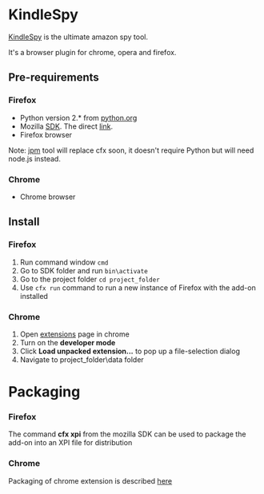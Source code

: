 # KindleSpy

[KindleSpy](http://www.kdspy.com/) is the ultimate amazon spy tool.

It's a browser plugin for chrome, opera and firefox.

## Pre-requirements
### Firefox
* Python version 2.* from [python.org](https://www.python.org/)
* Mozilla [SDK](https://developer.mozilla.org/en-US/Add-ons/SDK/Tutorials/Installation). The direct [link](https://ftp.mozilla.org/pub/mozilla.org/labs/jetpack/jetpack-sdk-latest.zip).
* Firefox browser

Note: [jpm](https://developer.mozilla.org/en-US/Add-ons/SDK/Tools/jpm) tool will replace cfx soon, it doesn't require Python but will need node.js instead.

### Chrome
* Chrome browser

## Install
### Firefox
1. Run command window `cmd`
2. Go to SDK folder and run `bin\activate`
3. Go to the project folder `cd project_folder`
4. Use `cfx run` command to run a new instance of Firefox with the add-on installed

### Chrome
1. Open [extensions](chrome://extensions) page in chrome
2. Turn on the **developer mode**
3. Click **Load unpacked extension...** to pop up a file-selection dialog
4. Navigate to project_folder\data folder

# Packaging
### Firefox
The command **cfx xpi** from the mozilla SDK can be used to package the add-on into an XPI file for distribution

### Chrome
Packaging of chrome extension is described [here](https://developer.chrome.com/extensions/packaging)
